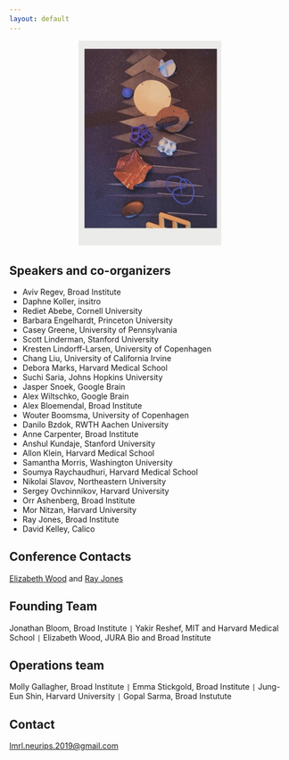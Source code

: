 ```yaml
---
layout: default
---
```


<p align="center">
  <img src="/LRML-LF.jpg" width="256">
</p>

## Speakers and co-organizers
- Aviv Regev, Broad Institute
- Daphne Koller, insitro
- Rediet Abebe, Cornell University
- Barbara Engelhardt, Princeton University
- Casey Greene, University of Pennsylvania
- Scott Linderman, Stanford University
- Kresten Lindorff-Larsen, University of Copenhagen
- Chang Liu, University of California Irvine
- Debora Marks, Harvard Medical School
- Suchi Saria, Johns Hopkins University
- Jasper Snoek, Google Brain
- Alex Wiltschko, Google Brain
- Alex Bloemendal, Broad Institute
- Wouter Boomsma, University of Copenhagen
- Danilo Bzdok, RWTH Aachen University
- Anne Carpenter, Broad Institute
- Anshul Kundaje, Stanford University
- Allon Klein, Harvard Medical School
- Samantha Morris, Washington University
- Soumya Raychaudhuri, Harvard Medical School
- Nikolai Slavov, Northeastern University
- Sergey Ovchinnikov, Harvard University
- Orr Ashenberg, Broad Institute
- Mor Nitzan, Harvard University
- Ray Jones, Broad Institute
- David Kelley, Calico

## Conference Contacts
<a href="mailto:lmrl.neurips.2019@gmail.com">Elizabeth Wood</a> and <a href="lmrl.neurips.2019@gmail.com">Ray Jones</a>

## Founding Team
Jonathan Bloom, Broad Institute `|` 
Yakir Reshef, MIT and Harvard Medical School `|`
Elizabeth Wood, JURA Bio and Broad Institute

## Operations team
Molly Gallagher, Broad Institute `|`
Emma Stickgold, Broad Institute `|`
Jung-Eun Shin, Harvard University `|`
Gopal Sarma, Broad Instutute

## Contact
lmrl.neurips.2019@gmail.com
